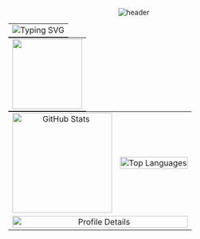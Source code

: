 <p align="center">
  <img src="https://capsule-render.vercel.app/api?type=waving&color=0:0f2027,50:2c5364,100:00c6ff&height=180&section=header&text=Welcome%20&fontSize=48&fontColor=98CD00" alt="header"/>
</p>

<div align="center" style="max-width: 100%; overflow: hidden;">
  <table align="center" style="width: 100%; max-width: 800px; margin: auto; border-collapse: collapse;">
    <tr>
        <td colspan="2" style="text-align: center;">
  <img src="https://readme-typing-svg.herokuapp.com?font=Fira+Code&weight=500&pause=1000&color=58A0C8&center=true&vCenter=true&width=800&lines=Junior+DevOps+|+Enthusiastic+about+computing+and+electronic+systems;Full+stack+under+construction,+from+hardware+to+web;A+coder+between+two+worlds!;" alt="Typing SVG">
        </td>
     </tr>
  </table>
</div>

<div align="center">
  <table align="center" style="width: 100%; max-width: 800px; margin: auto; border-collapse: collapse;">
     <tr>
       <td colspan="2" style="text-align: center;">
          <img src="https://github-readme-streak-stats.herokuapp.com/?user=nythique&theme=chartreuse-dark&hide_border=true&date_format=M%20j%5B%2C%20Y%5D" height="140"/>  
      </td>
    </tr>
  </table>
</div>

<!-- Centered GIF with Stats Below -->
<table align="center" style="width: 100%; max-width: 800px; margin: auto; border-collapse: collapse;">
  <!-- Top Languages + GitHub Stats -->
  <tr>
    <td style="text-align: center;">
      <img src="https://github-readme-stats.vercel.app/api?username=mythique&theme=chartreuse-dark&hide_border=true&hide_border=true&date_format=M%20j%5B%2C%20Y%5D&include_all_commits=true&count_private=true" alt="GitHub Stats" height="200" />
    </td>
    <td style="text-align: center;">
      <img src="https://github-readme-stats.vercel.app/api/top-langs?username=nythique&layout=compact&langs_count=20&show_icons=true&locale=en&theme=chartreuse-dark" alt="Top Languages" style="width: 100%; max-width: 400px;" />
    </td>
  </tr>

  <!-- Profile Details -->
  <tr>
    <td colspan="2" style="text-align: center;">
      <img src="http://github-profile-summary-cards.vercel.app/api/cards/profile-details?username=tanguykonan&theme=gruvbox" alt="Profile Details" style="width: 100%; max-width: 800px;"/>
    </td>
  </tr>
</table>
